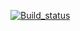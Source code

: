 [![Build_status](https://travis-ci.org/Alex1505Gold/lab06.svg?branch=main)](https://travis-ci.org/Alex1505Gold/lab06)
